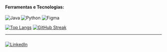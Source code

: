 #### Ferramentas e Tecnologias:
![Java](https://img.shields.io/badge/java-%23ED8B00.svg?style=for-the-badge&logo=openjdk&logoColor=white)
![Python](https://img.shields.io/badge/python-3670A0?style=for-the-badge&logo=python&logoColor=ffdd54) 
![Figma](https://img.shields.io/badge/figma-%23F24E1E.svg?style=for-the-badge&logo=figma&logoColor=white) 

[![Top Langs](https://github-readme-stats.vercel.app/api/top-langs/?username=fcoeliesio&&hide=HTML,CSS,Dockerfile&layout=donut&hide_border=true&theme=vue)](https://github.com/fcoeliesio/github-readme-stats)
[![GitHub Streak](https://streak-stats.demolab.com?user=fcoeliesio&theme=vue&hide_border=true&mode=weekly&card_width=450)](https://github.com/fcoeliesio)
<hr>

### 
[![LinkedIn](https://img.shields.io/badge/linkedin-%230077B5.svg?style=for-the-badge&logo=linkedin&logoColor=white)](https://www.linkedin.com/in/fcoeliesio/)

